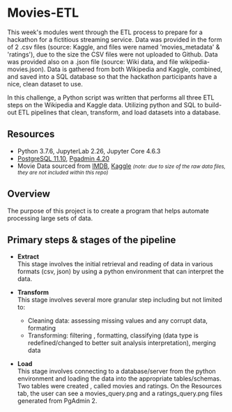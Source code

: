# Movies-ETL
This week's modules went through the ETL process to prepare for a hackathon for a fictitious streaming service. Data was provided in the form of 2 .csv files (source: Kaggle, and files were named 'movies_metadata' & 'ratings'), due to the size the CSV files were not uploaded to Github.  Data was provided also on a .json file (source: Wiki data, and file wikipedia-movies.json). Data is gathered from both Wikipedia and Kaggle, combined, and saved into a SQL database so that the hackathon participants have a nice, clean dataset to use.

In this challenge, a Python script was written that performs all three ETL steps on the Wikipedia and Kaggle data.
Utilizing python and SQL to build-out ETL pipelines that clean, transform, and load datasets into a database. 

##  Resources 
- Python 3.7.6, JupyterLab 2.26, Jupyter Core 4.6.3
- [PostgreSQL 11.10](https://www.postgresql.org/), [Pgadmin 4.20](https://www.pgadmin.org/) 
- Movie Data sourced from [IMDB](https://developer.imdb.com/?ref=ft_ds), [Kaggle](https://www.kaggle.com/) <small><i>(note: due to size of the raw data files, they are not included within this repo) </i></small>

## Overview 
The purpose of this project is to create a program that helps automate processing large sets of data. 

## Primary steps & stages of the pipeline 

- <b>Extract</b><br>
This stage involves the initial retrieval and reading of data in various formats (csv, json) by using a python environment that can interpret the data. 

- <b>Transform</b><br>
This stage involves several more granular step including but not limited to: 
  - Cleaning data: assessing missing values and any corrupt data, formating   
  - Transforming: filtering , formatting, classifying (data type is redefined/changed to better suit analysis interpretation), merging data
 
- <b>Load</b><br>
This stage involves connecting to a database/server from the python environment and loading the data into the appropriate tables/schemas.  Two tables were created , called movies and ratings. On the Resources tab, the user can see a movies_query.png and a ratings_query.png files generated from PgAdmin 2.


